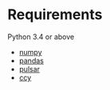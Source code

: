 # Requirements

Python 3.4 or above

* [numpy][]
* [pandas][]
* [pulsar][]
* [ccy][]


[numpy]: http://www.numpy.org/
[pandas]: http://pandas.pydata.org/
[pulsar]: https://github.com/quantmind/pulsar
[ccy]: https://github.com/lsbardel/ccy
